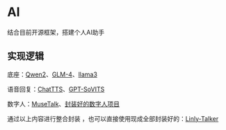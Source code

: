 # AI

结合目前开源框架，搭建个人AI助手

## 实现逻辑

底座：[Qwen2](https://qwen.readthedocs.io/zh-cn/latest/)、[GLM-4](https://github.com/THUDM/GLM-4)、[llama3](https://ollama.com/library/llama3)

语音回复：[ChatTTS](https://github.com/2noise/ChatTTS)、[GPT-SoVITS](https://github.com/RVC-Boss/GPT-SoVITS/blob/main/docs/cn/README.md)

数字人：[MuseTalk](https://github.com/TMElyralab/MuseTalk)、[封装好的数字人项目](https://github.com/Ikaros-521/digital_human_video_player)

通过以上内容进行整合封装 ，也可以直接使用现成全部封装好的：[Linly-Talker](https://github.com/Kedreamix/Linly-Talker/blob/main/README_zh.md)
